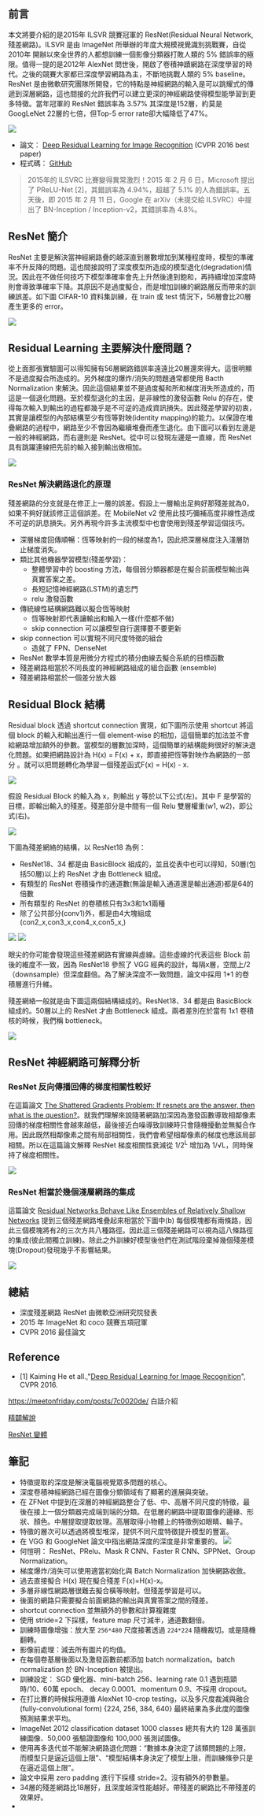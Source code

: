 
## 前言
本文將要介紹的是2015年 ILSVR 競賽冠軍的 ResNet(Residual Neural Network, 殘差網路)。ILSVR 是由 ImageNet 所舉辦的年度大規模視覺識別挑戰賽，自從2010年 開辦以來全世界的人都想訓練一個影像分類器打敗人類的 5% 錯誤率的極限。值得一提的是2012年 AlexNet 問世後，開啟了卷積神蹟網路在深度學習的時代。之後的競賽大家都已深度學習網路為主，不斷地挑戰人類的 5% baseline。ResNet 是由微軟研究團隊所開發，它的特點是神經網路的輸入是可以跳耀式的傳遞到深層網路，這也間接的允許我們可以建立更深的神經網路使得模型能學習到更多特徵。當年冠軍的 ResNet 錯誤率為 3.57% 其深度是152層，約莫是 GoogLeNet 22層的七倍，但Top-5 error rate卻大幅降低了47%。

![](https://i.imgur.com/vOOGMhR.png)

- 論文： [Deep Residual Learning for Image Recognition](https://arxiv.org/abs/1512.03385) (CVPR 2016 best paper)
- 程式碼： [GitHub](https://github.com/KaimingHe/deep-residual-networks)

> 2015年的 ILSVRC 比賽變得異常激烈！2015 年 2 月 6 日，Microsoft 提出了 PReLU-Net [2]，其錯誤率為 4.94%，超越了 5.1% 的人為錯誤率。五天後，即 2015 年 2 月 11 日，Google 在 arXiv（未提交給 ILSVRC）中提出了 BN-Inception / Inception-v2，其錯誤率為 4.8%。

## ResNet 簡介
ResNet 主要是解決當神經網路疊的越深直到層數增加到某種程度時，模型的準確率不升反降的問題。這也間接說明了深度模型所造成的模型退化(degradation)情況。因此在不做任何技巧下模型準確率會先上升然後達到飽和，再持續增加深度時則會導致準確率下降。其原因不是過度擬合，而是增加訓練的網路層反而帶來的訓練誤差。如下圖 CIFAR-10 資料集訓練，在 train 或 test 情況下，56層會比20層產生更多的 error。

![](https://i.imgur.com/8eie43U.png)

## Residual Learning 主要解決什麼問題？
從上面那張實驗圖可以得知擁有56層網路錯誤率遠遠比20層還來得大。這很明顯不是過度擬合所造成的。另外梯度的爆炸/消失的問題通常都使用 Bacth Normalization 來解決。因此這個結果並不是過度擬和所和梯度消失所造成的，而這是一個退化問題。至於模型退化的主因，是非線性的激發函數 Relu 的存在，使得每次輸入到輸出的過程都幾乎是不可逆的造成資訊損失。因此殘差學習的初衷，其實是讓模型的內部結構至少有恆等對映(identity mapping)的能力。以保證在堆疊網路的過程中，網路至少不會因為繼續堆疊而產生退化。由下圖可以看到左邊是一般的神經網路，而右邊則是 ResNet。從中可以發現左邊是一直線，而 ResNet 具有跳躍連線把先前的輸入接到輸出做相加。

![](https://i.imgur.com/24ibrmd.png)

### ResNet 解決網路退化的原理
殘差網路的分支就是在修正上一層的誤差。假設上一層輸出足夠好那殘差就為0，如果不夠好就該修正這個誤差。在 MobileNet v2 使用此技巧彌補高度非線性造成不可逆的訊息損失。另外再現今許多主流模型中也會使用到殘差學習這個技巧。

- 深層梯度回傳順暢：恆等映射的一段的梯度為1，因此把深層梯度注入淺層防止梯度消失。
- 類比其他機器學習模型(殘差學習)：
    - 整體學習中的 boosting 方法，每個弱分類器都是在擬合前面模型輸出與真實答案之差。
    - 長短記憶神經網路(LSTM)的遺忘門
    - relu 激發函數
- 傳統線性結構網路難以擬合恆等映射
    - 恆等映射即代表讓輸出和輸入一樣(什麼都不做)
    - skip connection 可以讓模型自行選擇要不要更新
- skip connection 可以實現不同尺度特徵的組合
    - 造就了 FPN、DenseNet
- ResNet 數學本質是用微分方程式的積分曲線去擬合系統的目標函數
- 殘差網路相當於不同長度的神經網路組成的組合函數 (ensemble)
- 殘差網路相當於一個差分放大器

## Residual Block 結構
Residual block 透過 shortcut connection 實現，如下圖所示使用 shortcut 將這個 block 的輸入和輸出進行一個 element-wise 的相加，這個簡單的加法並不會給網路增加額外的參數。當模型的層數加深時，這個簡單的結構能夠很好的解決退化問題。如果把網路設計為 H(x) = F(x) + x，即直接把恆等對映作為網路的一部分 。就可以把問題轉化為學習一個殘差函式F(x) = H(x) - x.

![](https://i.imgur.com/XbmFMhL.png)

假設 Residual Block 的輸入為 x，則輸出 y 等於以下公式(左)。其中 F 是學習的目標，即輸出輸入的殘差。殘差部分是中間有一個 Relu 雙層權重(w1, w2)，即公式(右)。

![](https://i.imgur.com/YTwItvt.png)

下圖為殘差網絡的結構，以 ResNet18 為例：
- ResNet18、34 都是由 BasicBlock 組成的，並且從表中也可以得知，50層(包括50層)以上的 ResNet 才由 Bottleneck 組成。
- 有類型的 ResNet 卷積操作的通道數(無論是輸入通道還是輸出通道)都是64的倍數
- 所有類型的 ResNet 的卷積核只有3x3和1x1兩種
- 除了公共部分(conv1)外，都是由4大塊組成(con2_x,con3_x,con4_x,con5_x,)

![](https://i.imgur.com/fOVxW2n.png)
![](https://i.imgur.com/UOR4lCx.png)

眼尖的你可能會發現這些殘差網路有實線與虛線。這些虛線的代表這些 Block 前後的維度不一致，因為 ResNet18 參照了 VGG 經典的設計，每隔x層，空間上/2（downsample）但深度翻倍。為了解決深度不一致問題，論文中採用 1*1 的卷積層進行升維。

殘差網絡一般就是由下圖這兩個結構組成的。ResNet18、34 都是由 BasicBlock 組成的。50層以上的 ResNet 才由 Bottleneck 組成。兩者差別在於當有 1x1 卷積核的時候，我們稱 bottleneck。

![](https://i.imgur.com/rw9OHd5.png)

## ResNet 神經網路可解釋分析
### ResNet 反向傳播回傳的梯度相關性較好
在這篇論文 [The Shattered Gradients Problem: If resnets are the answer, then what is the question?](https://arxiv.org/abs/1702.08591)。就我們理解來說隨著網路加深因為激發函數導致相鄰像素回傳的梯度相關性會越來越低，最後接近白噪導致訓練時只會隨機擾動並無擬合作用。因此既然相鄰像素之間有局部相關性，我們會希望相鄰像素的梯度也應該局部相關。所以在這篇論文解釋 ResNet 梯度相關性衰減從 1/2<sup>L</sup> 增加為 1/√L，同時保持了梯度相關性。

![](https://i.imgur.com/R6w3pN9.png)

### ResNet 相當於幾個淺層網路的集成
這篇論文 [Residual Networks Behave Like Ensembles of Relatively Shallow Networks](https://arxiv.org/abs/1605.06431) 提到三個殘差網路堆疊起來相當於下圖中(b) 每個模塊都有兩條路，因此三個模塊將有2的三次方共八種路徑。因此這三個殘差網路可以視為這八條路徑的集成(彼此間獨立訓練)。除此之外訓練好模型後他們在測試階段棄掉幾個殘差模塊(Dropout)發現幾乎不影響結果。

![](https://i.imgur.com/Hijb2iL.png)

## 總結
- 深度殘差網路 ResNet 由微軟亞洲研究院發表
- 2015 年 ImageNet 和 coco 競賽五項冠軍
- CVPR 2016 最佳論文

## Reference
- [1] Kaiming He et all.,"[Deep Residual Learning for Image Recognition](https://arxiv.org/abs/1512.03385)", CVPR 2016.


https://meetonfriday.com/posts/7c0020de/ 白話介紹

[精闢解說](https://www.bilibili.com/video/BV1vb4y1k7BV?p=4&spm_id_from=333.788.b_636f6d6d656e74.54)

[ResNet 變體](https://www.bilibili.com/video/BV1PQ4y167hu?spm_id_from=333.999.0.0)


## 筆記
- 特徵提取的深度是解決電腦視覺眾多問題的核心。
- 深度卷積神經網路已經在圖像分類領域有了顯著的進展與突破。
- 在 ZFNet 中提到在深層的神經網路整合了低、中、高層不同尺度的特徵，最後在接上一個分類器完成端到端的分類。在低層的網路中提取圖像的邊緣、形狀、顏色。中層提取提取紋理。高層取得小物體上的特徵例如眼睛、輪子。
- 特徵的層次可以透過將模型堆深，提供不同尺度特徵提升模型的豐富。
- 在 VGG 和 GoogleNet 論文中指出網路深度的深度是非常重要的。
![](https://i.imgur.com/HvlsmhF.png)
- 何愷明： ResNet、PRelu、Mask R CNN、Faster R CNN、SPPNet、Group Normalization。
- 梯度爆炸/消失可以使用適當初始化與 Batch Normalization 加快網路收斂。
- 過去直接擬合 H(x) 現在擬合殘差 F(x)=H(x)-x。
- 多層非線性網路層很難去擬合橫等映射。但殘差學習是可以。
- 後面的網路只需要擬合前面網路的輸出與真實答案之間的殘差。
- shortcut connection 並無額外的參數和計算複雜度
- 使用 stride=2 下採樣，feature map 尺寸減半，通道數翻倍。
- 訓練時圖像增強：放大至 `256*480` 尺度接著透過 `224*224` 隨機裁切。或是隨機翻轉。
- 影像前處理：減去所有圖片的均值。
- 在每個卷基層後面以及激發函數前都添加 batch normalization。batch normalization 於 BN-Inception 被提出。
- 訓練設定： SGD 優化器、mini-batch 256、learning rate 0.1 遇到瓶頸時/10、60萬 epoch、 decay 0.0001、momentum 0.9、不採用 dropout。
- 在打比賽的時候採用遵循 AlexNet 10-crop testing，以及多尺度裁減與融合(fully-convolutional form) {224, 256, 384, 640} 最終結果為多此度的圖像預測結果求平均。
- ImageNet 2012 classification dataset 1000 classes 總共有大約 128 萬張訓練圖像、50,000 張驗證圖像和 100,000 張測試圖像。
- 使用再多迭代並不能解決網路退化問題：“數據本身決定了該類問題的上限，而模型只是逼近這個上限”、“模型結構本身決定了模型上限，而訓練條參只是在逼近這個上限”。
- 論文中採用 zero padding 進行下採樣 stride=2。沒有額外的參數量。
- 34層的殘差網路比18層好，且深度越深性能越好。帶殘差的網路比不帶殘差的效果好。
- 
